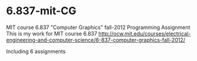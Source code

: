 6.837-mit-CG
============

MIT course 6.837 "Computer Graphics" fall-2012 Programming Assignment
This is my work for MIT course 6.837 http://ocw.mit.edu/courses/electrical-engineering-and-computer-science/6-837-computer-graphics-fall-2012/

Including 6 assignments

